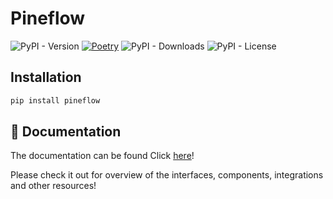 # Pineflow

![PyPI - Version](https://img.shields.io/pypi/v/pineflow)
[![Poetry](https://img.shields.io/endpoint?url=https://python-poetry.org/badge/v0.json)](https://python-poetry.org/)
![PyPI - Downloads](https://img.shields.io/pypi/dm/pineflow)
![PyPI - License](https://img.shields.io/pypi/l/pineflow)

## Installation 

```bash
pip install pineflow
```

## 📄 Documentation

The documentation can be found Click [here](https://leonardofurnielis.github.io/pineflow)!

Please check it out for overview of the interfaces, components, integrations and other resources!
